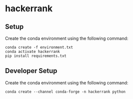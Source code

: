 # hackerrank

## Setup

Create the conda environment using the following command:

```conda
conda create -f environment.txt
conda activate hackerrank
pip install requirements.txt
```

## Developer Setup

Create the conda environment using the following command:

```conda
conda create --channel conda-forge -n hackerrank python
```
